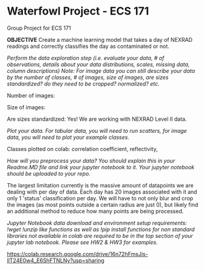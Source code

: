 # Waterfowl Project - ECS 171
Group Project for ECS 171

**OBJECTIVE**
Create a machine learning model that takes a day of NEXRAD readings and correctly classifies the day as contaminated or not.


*Perform the data exploration step (i.e. evaluate your data, # of observations, details about your data distributions, scales, missing data, column descriptions) Note: For image data you can still describe your data by the number of classes, # of images, size of images, are sizes standardized? do they need to be cropped? normalized? etc.*

Number of images:

Size of images:

Are sizes standardized: Yes! We are working with NEXRAD Level II data.

*Plot your data. For tabular data, you will need to run scatters, for image data, you will need to plot your example classes.*

Classes plotted on colab: correlation coefficient, reflectivity,

*How will you preprocess your data? You should explain this in your Readme.MD file and link your jupyter notebook to it. Your jupyter notebook should be uploaded to your repo.*

The largest limitation currently is the massive amount of datapoints we are dealing with per day of data. Each day has 20 images associated with it and only 1 'status' classification per day. We will have to not only blur and crop the images (as most points outside a certain radius are just 0), but likely find an additional method to reduce how many points are being processed. 

*Jupyter Notebook data download and environment setup requirements: !wget !unzip like functions as well as !pip install functions for non standard libraries not available in colab are required to be in the top section of your jupyter lab notebook. Please see HW2 & HW3 for examples.*

https://colab.research.google.com/drive/16n72hFmsJis-llT24E0w4_E6ShFTNLNy?usp=sharing

